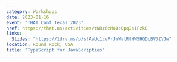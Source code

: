 ```yaml
---
category: Workshops
date: 2023-01-16
event: "THAT Conf Texas 2023"
href: https://that.us/activities/tNRz6cMoBc0pqJsIFzkC
links:
  Slides: "https://1drv.ms/p/s!AvUc1cvPrJnWvtRtHW5HQDcBV3ZVJw"
location: Round Rock, USA
title: "TypeScript for JavaScripties"
---
```

